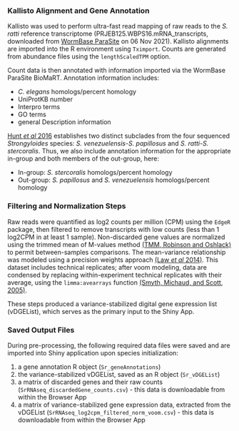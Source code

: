 ### Kallisto Alignment and Gene Annotation

Kallisto was used to perform ultra-fast read mapping of raw reads to the
*S. ratti* reference transcriptome (PRJEB125.WBPS16.mRNA\_transcripts,
downloaded from [WormBase
ParaSite](https://parasite.wormbase.org/Strongyloides_ratti_prjeb125/Info/Index)
on 06 Nov 2021). Kallisto alignments are imported into the R
environment using `Tximport`. Counts are generated from abundance files
using the `lengthScaledTPM` option.  

Count data is then annotated with information imported via the WormBase
ParaSite BioMaRT. Annotation information includes:

-   *C. elegans* homologs/percent homology
-   UniProtKB number
-   Interpro terms
-   GO terms
-   general Description information

[Hunt *et al* 2016](https://www.nature.com/articles/ng.3495) establishes
two distinct subclades from the four sequenced *Strongyloides* species:
*S. venezuelensis-S. papillosus* and *S. ratti-S. stercoralis*. Thus, we
also include annotation information for the appropriate in-group and both
members of the out-group, here:

-   In-group: *S. stercoralis* homologs/percent homology
-   Out-group: *S. papillosus* and *S. venezuelensis* homologs/percent homology

### Filtering and Normalization Steps

Raw reads were quantified as log2 counts per million (CPM) using the `EdgeR` package,
then filtered to remove transcripts with low counts (less than 1
log2CPM in at least 1 sample). Non-discarded gene values are
normalized using the trimmed mean of M-values method [(TMM, Robinson and
Oshlack)](https://genomebiology.biomedcentral.com/articles/10.1186/gb-2010-11-3-r25)
to permit between-samples comparisons. The mean-variance relationship
was modeled using a precision weights approach [(Law *et al*
2014)](https://genomebiology.biomedcentral.com/articles/10.1186/gb-2014-15-2-r29).
This dataset includes technical replicates; after voom modeling, data
are condensed by replacing within-experiment technical replicates with
their average, using the `limma:avearrays` function [(Smyth, Michaud,
and Scott, 2005)](http://www.statsci.org/smyth/pubs/normalize.pdf).  

These steps produced a variance-stabilized digital gene expression list (vDGEList), which serves as the primary input to the Shiny App.

### Saved Output Files

During pre-processing, the following required data files were saved and
are imported into Shiny application upon species initialization:

1.  a gene annotation R object (`Sr_geneAnnotations`)
2.  the variance-stabilized vDGEList, saved as an R object
    (`Sr_vDGEList`)
3.  a matrix of discarded genes and their raw counts
    (`SrRNAseq_discardedGene_counts.csv`) - this data is downloadable
    from within the Browser App
4.  a matrix of variance-stabilized gene expression data, extracted from
    the vDGEList (`SrRNAseq_log2cpm_filtered_norm_voom.csv`) - this data
    is downloadable from within the Browser App
